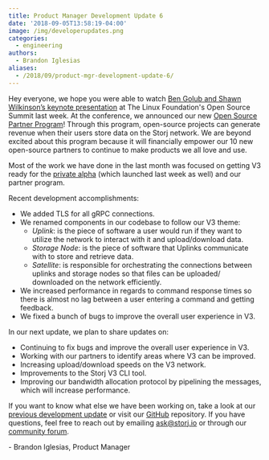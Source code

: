 ```yaml
---
title: Product Manager Development Update 6
date: '2018-09-05T13:58:19-04:00'
image: /img/developerupdates.png
categories:
  - engineering
authors:
  - Brandon Iglesias
aliases:  
  - /2018/09/product-mgr-development-update-6/
---
```

Hey everyone, we hope you were able to watch [Ben Golub and Shawn Wilkinson’s keynote presentation](https://www.youtube.com/watch?v=rNpaaqFX6tQ&feature=youtu.be) at The Linux Foundation's Open Source Summit last week. At the conference, we announced our new [Open Source Partner Program](https://storj.io/blog/2018/08/enabling-economic-empowerment-for-open-source-companies-via-the-storj-network/)! Through this program, open-source projects can generate revenue when their users store data on the Storj network. We are beyond excited about this program because it will financially empower our 10 new open-source partners to continue to make products we all love and use. 

Most of the work we have done in the last month was focused on getting V3 ready for the [private alpha](https://storj.io/blog/2018/08/storj-launches-v3-private-alpha/) (which launched last week as well) and our partner program.

Recent development accomplishments:

* We added TLS for all gRPC connections.
* We renamed components in our codebase to follow our V3 theme:
  * _Uplink_: is the piece of software a user would run if they want to utilize the network to interact with it and upload/download data.
  * _Storage Node_: is the piece of software that Uplinks communicate with to store and retrieve data.
  * _Satellite_: is responsible for orchestrating the connections between uplinks and storage nodes so that files can be uploaded/ downloaded on the network efficiently.
* We increased performance in regards to command response times so there is almost no lag between a user entering a command and getting feedback. 
* We fixed a bunch of bugs to improve the overall user experience in V3. 

In our next update, we plan to share updates on:

* Continuing to fix bugs and improve the overall user experience in V3.
* Working with our partners to identify areas where V3 can be improved.
* Increasing upload/download speeds on the V3 network.
* Improvements to the Storj V3 CLI tool.
* Improving our bandwidth allocation protocol by pipelining the messages, which will increase performance. 

If you want to know what else we have been working on, take a look at our [previous development update](https://storj.io/blog/2018/08/prod.-mgr-development-update-5/) or visit our [GitHub](https://github.com/storj/storj) repository. If you have questions, feel free to reach out by emailing [ask@storj.io](ask@storj.io) or through our [community forum](https://community.storj.io/).

\- Brandon Iglesias, Product Manager
